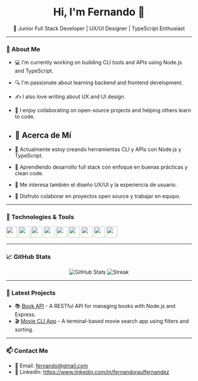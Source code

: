 <h1 align="center">Hi, I'm Fernando 👋</h1>

<p align="center">🚀 Junior Full Stack Developer | UX/UI Designer | TypeScript Enthusiast</p>

---

### 📍 About Me
- 💻 I’m currently working on building CLI tools and APIs using Node.js and TypeScript.
- 🔍 I'm passionate about learning backend and frontend development.
- ✍️ I also love writing about UX and UI design.
- 🤝 I enjoy collaborating on open-source projects and helping others learn to code.

- ## 🧠 Acerca de Mí
- 🔭 Actualmente estoy creando herramientas CLI y APIs con Node.js y TypeScript.
- 🌱 Aprendiendo desarrollo full stack con enfoque en buenas prácticas y clean code.
- 🎨 Me interesa también el diseño UX/UI y la experiencia de usuario.
- 🤝 Disfruto colaborar en proyectos open source y trabajar en equipo.


---

### 💼 Technologies & Tools

<p align="left">
  <img src="https://cdn.jsdelivr.net/gh/devicons/devicon/icons/javascript/javascript-original.svg" height="30"/>
  <img src="https://cdn.jsdelivr.net/gh/devicons/devicon/icons/typescript/typescript-original.svg" height="30"/>
  <img src="https://cdn.jsdelivr.net/gh/devicons/devicon/icons/nodejs/nodejs-original.svg" height="30"/>
  <img src="https://cdn.jsdelivr.net/gh/devicons/devicon/icons/html5/html5-original.svg" height="30"/>
  <img src="https://cdn.jsdelivr.net/gh/devicons/devicon/icons/css3/css3-original.svg" height="30"/>
  <img src="https://cdn.jsdelivr.net/gh/devicons/devicon/icons/express/express-original.svg" height="30"/>
  <img src="https://cdn.jsdelivr.net/gh/devicons/devicon/icons/git/git-original.svg" height="30"/>
  <img src="https://cdn.jsdelivr.net/gh/devicons/devicon/icons/github/github-original.svg" height="30"/>
  <img src="https://cdn.jsdelivr.net/gh/devicons/devicon/icons/vscode/vscode-original.svg" height="30"/>
</p>

---

### 📈 GitHub Stats

<p align="center">
  <img src="https://github-readme-stats.vercel.app/api?username=TU_USUARIO&show_icons=true&theme=tokyonight" alt="GitHub Stats"/>
  <img src="https://github-readme-streak-stats.herokuapp.com/?user=TU_USUARIO&theme=tokyonight" alt="Streak"/>
</p>

---

### 📝 Latest Projects
- 📚 [Book API](https://github.com/TU_USUARIO/NOMBRE_API) - A RESTful API for managing books with Node.js and Express.
- 🎬 [Movie CLI App](https://github.com/TU_USUARIO/movie-cli) - A terminal-based movie search app using filters and sorting.

---

### 📫 Contact Me
- 💌 Email: fernando@gmail.com
- 🔗 LinkedIn: https://www.linkedin.com/in/fernandoraulfernandez

